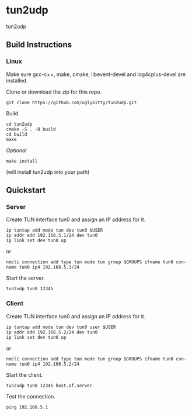# tun2udp

tun2udp

## Build Instructions

### Linux

Make sure gcc-c++, make, cmake, libevent-devel and log4cplus-devel are installed.

Clone or download the zip for this repo.

```shell
git clone https://github.com/uglykitty/tun2udp.git
```

Build

```shell
cd tun2udp
cmake -S . -B build
cd build
make
```

*Optional*

```shell
make install
```

(will install tun2udp into your path)

## Quickstart

### Server

Create TUN interface tun0 and assign an IP address for it.

```shell
ip tuntap add mode tun dev tun0 $USER
ip addr add 192.168.5.1/24 dev tun0
ip link set dev tun0 up
```

or

```shell
nmcli connection add type tun mode tun group $GROUPS ifname tun0 con-name tun0 ip4 192.168.5.1/24
```

Start the server.

```shell
tun2udp tun0 12345
```

### Client

Create TUN interface tun0 and assign an IP address for it.

```shell
ip tuntap add mode tun dev tun0 user $USER
ip addr add 192.168.5.2/24 dev tun0
ip link set dev tun0 up
```

or

```shell
nmcli connection add type tun mode tun group $GROUPS ifname tun0 con-name tun0 ip4 192.168.5.2/24
```

Start the client.

```shell
tun2udp tun0 12345 host.of.server
```

Test the connection.

```shell
ping 192.168.5.1
```
